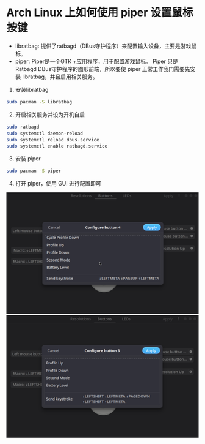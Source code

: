 # Arch Linux 上如何使用 piper 设置鼠标按键

* libratbag: 提供了ratbagd（DBus守护程序）来配置输入设备，主要是游戏鼠标。
* piper: Piper是一个GTK +应用程序，用于配置游戏鼠标。 Piper 只是 Ratbagd DBus守护程序的图形前端，所以要使 piper 正常工作我门需要先安装 libratbag，并且启用相关服务。

1. 安装libratbag

```bash
sudo pacman -S libratbag
```

2. 开启相关服务并设为开机自启

```bash
sudo ratbagd
sudo systemctl daemon-reload
sudo systemctl reload dbus.service
sudo systemctl enable ratbagd.service
```

3. 安装 piper

```bash
sudo pacman -S piper
```

4. 打开 piper，使用 GUI 进行配置即可

![](1.png) ![](2.png)
